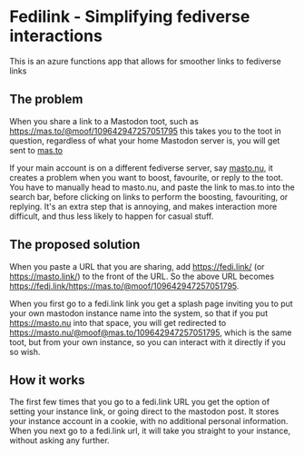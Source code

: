 # Fedilink - Simplifying fediverse interactions

This is an azure functions app that allows for smoother links to fediverse links

## The problem

When you share a link to a Mastodon toot, such as https://mas.to/@moof/109642947257051795 this takes you to the toot in question, regardless of what your home Mastodon server is, you will get sent to [mas.to](https://mas.to/)

If your main account is on a different fediverse server, say [masto.nu](https://masto.nu), it creates a problem when you want to boost, favourite, or reply to the toot. You have to manually head to masto.nu, and paste the link to mas.to into the search bar, before clicking on links to perform the boosting, favouriting, or replying. It's an extra step that is annoying, and makes interaction more difficult, and thus less likely to happen for casual stuff.

## The proposed solution

When you paste a URL that you are sharing, add https://fedi.link/ (or https://masto.link/) to the front of the URL. So the above URL becomes https://fedi.link/https://mas.to/@moof/109642947257051795.

When you first go to a fedi.link link you get a splash page inviting you to put your own mastodon instance name into the system, so that if you put https://masto.nu into that space, you will get redirected to https://masto.nu/@moof@mas.to/109642947257051795, which is the same toot, but from your own instance, so you can interact with it directly if you so wish.

## How it works

The first few times that you go to a fedi.link URL you get the option of setting your instance link, or going direct to the mastodon post. It stores your instance account in a cookie, with no additional personal information. When you next go to a fedi.link url, it will take you straight to your instance, without asking any further.
